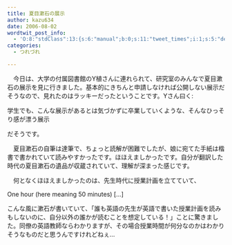 ```yaml
---
title: 夏目漱石の展示
author: kazu634
date: 2006-08-02
wordtwit_post_info:
  - 'O:8:"stdClass":13:{s:6:"manual";b:0;s:11:"tweet_times";i:1;s:5:"delay";i:0;s:7:"enabled";i:1;s:10:"separation";s:2:"60";s:7:"version";s:3:"3.7";s:14:"tweet_template";b:0;s:6:"status";i:2;s:6:"result";a:0:{}s:13:"tweet_counter";i:2;s:13:"tweet_log_ids";a:1:{i:0;i:2473;}s:9:"hash_tags";a:0:{}s:8:"accounts";a:1:{i:0;s:7:"kazu634";}}'
categories:
  - つれづれ

---
```

<div class="section">
<p>
    　今日は、大学の付属図書館のY植さんに連れられて、研究室のみんなで夏目漱石の展示を見に行きました。基本的にきちんと申請しなければ公開しない展示だそうなので、見れたのはラッキーだったということです。Yさん曰く:
</p>
  
<p>
<blockquote>
</blockquote>
    
<p>
      学生でも、こんな展示があるとは気づかずに卒業していくような、そんなひっそり感が漂う展示
</p>
</p>
  
<p>
    だそうです。
</p></p> 
  
<p>
    　夏目漱石の自筆は達筆で、ちょっと読解が困難でしたが、娘に宛てた手紙は楷書で書かれていて読みやすかったです。ほほえましかったです。自分が翻訳した時代の夏目漱石の遺品が収蔵されていて、理解が深まった感じです。
</p></p> 
  
<p>
    　何となくほほえましかったのは、先生時代に授業計画を立てていて、
</p>
  
<p>
<blockquote>
</blockquote>
    
<p>
      One hour (here meaning 50 minutes) [&#8230;]
</p>
</p>
  
<p>
    こんな風に漱石が書いていて、「誰も英語の先生が英語で書いた授業計画を読みもしないのに、自分以外の誰かが読むことを想定している！」ことに驚きました。同僚の英語教師ならわかりますが、その場合授業時間が何分なのかはわかりそうなものだと思うんですけれどねぇ…
</p>
</div>
